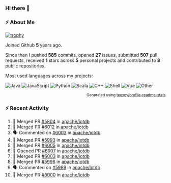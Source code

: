 ### Hi there 👋

### :zap: About Me

[![trophy](https://github-profile-trophy.vercel.app/?username=HTHou&theme=onedark)](https://github.com/ryo-ma/github-profile-trophy)
   
Joined Github **5** years ago.

Since then I pushed **585** commits, opened **27** issues, submitted **507** pull requests, received **1** stars across **5** personal projects and contributed to **8** public repositories.

Most used languages across my projects:

![Java](https://img.shields.io/static/v1?style=flat-square&label=%E2%A0%80&color=555&labelColor=%23b07219&message=Java%EF%B8%B194.4%25)
![JavaScript](https://img.shields.io/static/v1?style=flat-square&label=%E2%A0%80&color=555&labelColor=%23f1e05a&message=JavaScript%EF%B8%B11.4%25)
![Python](https://img.shields.io/static/v1?style=flat-square&label=%E2%A0%80&color=555&labelColor=%233572A5&message=Python%EF%B8%B10.7%25)
![Scala](https://img.shields.io/static/v1?style=flat-square&label=%E2%A0%80&color=555&labelColor=%23c22d40&message=Scala%EF%B8%B10.6%25)
![C++](https://img.shields.io/static/v1?style=flat-square&label=%E2%A0%80&color=555&labelColor=%23f34b7d&message=C%2B%2B%EF%B8%B10.6%25)
![Shell](https://img.shields.io/static/v1?style=flat-square&label=%E2%A0%80&color=555&labelColor=%2389e051&message=Shell%EF%B8%B10.4%25)
![Vue](https://img.shields.io/static/v1?style=flat-square&label=%E2%A0%80&color=555&labelColor=%2341b883&message=Vue%EF%B8%B10.3%25)
![Other](https://img.shields.io/static/v1?style=flat-square&label=%E2%A0%80&color=555&labelColor=%23ededed&message=Other%EF%B8%B11.2%25)

<p align="right"><sub>Generated using <a href="https://github.com/marketplace/actions/profile-readme-stats">teoxoy/profile-readme-stats</a></sub></p>


<!--![](https://github.com/HTHou/HTHou/blob/output/github-contribution-grid-snake.svg)-->

<!--![Haonan Hou's github stats](https://github-readme-stats.vercel.app/api?username=HTHou&count_private=true&show_icons=true&theme=onedark)-->

<!--![Haonan Hou's wakatime stats](https://github-readme-stats.vercel.app/api/wakatime?username=HTHou&layout=compact&theme=onedark)-->

<!--![Top Langs](https://github-readme-stats.vercel.app/api/top-langs/?username=HTHou&theme=onedark&layout=compact)-->

### :zap: Recent Activity
<!--START_SECTION:activity-->
1. 🎉 Merged PR [#5804](https://github.com/apache/iotdb/pull/5804) in [apache/iotdb](https://github.com/apache/iotdb)
2. 🎉 Merged PR [#6012](https://github.com/apache/iotdb/pull/6012) in [apache/iotdb](https://github.com/apache/iotdb)
3. 🗣 Commented on [#6003](https://github.com/apache/iotdb/issues/6003) in [apache/iotdb](https://github.com/apache/iotdb)
4. 🎉 Merged PR [#5993](https://github.com/apache/iotdb/pull/5993) in [apache/iotdb](https://github.com/apache/iotdb)
5. 🎉 Merged PR [#6005](https://github.com/apache/iotdb/pull/6005) in [apache/iotdb](https://github.com/apache/iotdb)
6. 💪 Opened PR [#6007](https://github.com/apache/iotdb/pull/6007) in [apache/iotdb](https://github.com/apache/iotdb)
7. 🎉 Merged PR [#6003](https://github.com/apache/iotdb/pull/6003) in [apache/iotdb](https://github.com/apache/iotdb)
8. 🎉 Merged PR [#5996](https://github.com/apache/iotdb/pull/5996) in [apache/iotdb](https://github.com/apache/iotdb)
9. 🗣 Commented on [#5999](https://github.com/apache/iotdb/issues/5999) in [apache/iotdb](https://github.com/apache/iotdb)
10. 🎉 Merged PR [#6000](https://github.com/apache/iotdb/pull/6000) in [apache/iotdb](https://github.com/apache/iotdb)
<!--END_SECTION:activity-->

<!--
**HTHou/HTHou** is a ✨ _special_ ✨ repository because its `README.md` (this file) appears on your GitHub profile.

Here are some ideas to get you started:

- 🔭 I’m currently working on ...
- 🌱 I’m currently learning ...
- 👯 I’m looking to collaborate on ...
- 🤔 I’m looking for help with ...
- 💬 Ask me about ...
- 📫 How to reach me: ...
- 😄 Pronouns: ...
- ⚡ Fun fact: ...
-->
